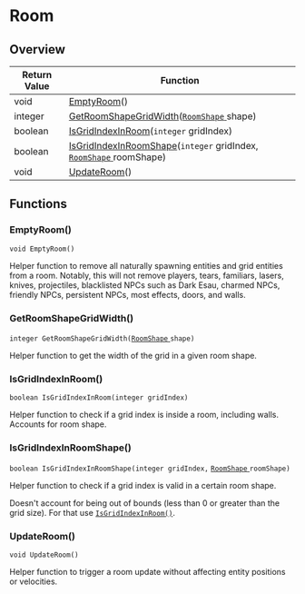 # Room

## Overview

| Return Value | Function                                                                                                                                                              |
| ------------ | --------------------------------------------------------------------------------------------------------------------------------------------------------------------- |
| void         | [EmptyRoom](room.md#emptyroom)()                                                                                                                                      |
| integer      | [GetRoomShapeGridWidth](room.md#getroomshapegridwidth)([`RoomShape` ](https://wofsauge.github.io/IsaacDocs/rep/enums/RoomShape.html)shape)                            |
| boolean      | [IsGridIndexInRoom](room.md#isgridindexinroom)(`integer` gridIndex)                                                                                                   |
| boolean      | [IsGridIndexInRoomShape](room.md#isgridindexinroomshape)(`integer` gridIndex, [`RoomShape` ](https://wofsauge.github.io/IsaacDocs/rep/enums/RoomShape.html)roomShape) |
| void         | [UpdateRoom](room.md#updateroom)()                                                                                                                                    |

## Functions

### EmptyRoom()

`void EmptyRoom()`

Helper function to remove all naturally spawning entities and grid entities from a room. Notably, this will not remove players, tears, familiars, lasers, knives, projectiles, blacklisted NPCs such as Dark Esau, charmed NPCs, friendly NPCs, persistent NPCs, most effects, doors, and walls.

### GetRoomShapeGridWidth()

`integer GetRoomShapeGridWidth(`[`RoomShape` ](https://wofsauge.github.io/IsaacDocs/rep/enums/RoomShape.html)`shape)`

Helper function to get the width of the grid in a given room shape.

### IsGridIndexInRoom()

`boolean IsGridIndexInRoom(integer gridIndex)`

Helper function to check if a grid index is inside a room, including walls. Accounts for room shape.

### IsGridIndexInRoomShape()

`boolean IsGridIndexInRoomShape(integer gridIndex,` [`RoomShape` ](https://wofsauge.github.io/IsaacDocs/rep/enums/RoomShape.html)`roomShape)`

Helper function to check if a grid index is valid in a certain room shape.

Doesn't account for being out of bounds (less than 0 or greater than the grid size). For that use [`IsGridIndexInRoom()`](room.md#isgridindexinroom).

### UpdateRoom()

`void UpdateRoom()`

Helper function to trigger a room update without affecting entity positions or velocities.
